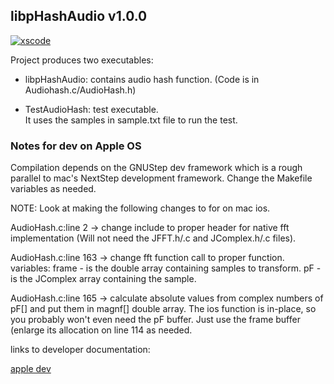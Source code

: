 ##	libpHashAudio v1.0.0

[![xscode](https://img.shields.io/badge/Available%20on-xs%3Acode-blue?style=?style=plastic&logo=appveyor&logo=data:image/png;base64,iVBORw0KGgoAAAANSUhEUgAAAEAAAABACAMAAACdt4HsAAAAGXRFWHRTb2Z0d2FyZQBBZG9iZSBJbWFnZVJlYWR5ccllPAAAAAZQTFRF////////VXz1bAAAAAJ0Uk5T/wDltzBKAAAAlUlEQVR42uzXSwqAMAwE0Mn9L+3Ggtgkk35QwcnSJo9S+yGwM9DCooCbgn4YrJ4CIPUcQF7/XSBbx2TEz4sAZ2q1RAECBAiYBlCtvwN+KiYAlG7UDGj59MViT9hOwEqAhYCtAsUZvL6I6W8c2wcbd+LIWSCHSTeSAAECngN4xxIDSK9f4B9t377Wd7H5Nt7/Xz8eAgwAvesLRjYYPuUAAAAASUVORK5CYII=)](https://xscode.com/starkdg/libpHashAudio)

Project produces two executables:

  - libpHashAudio: contains audio hash function.
    (Code is in Audiohash.c/AudioHash.h)
  
  - TestAudioHash: test executable.  
    It uses the samples in sample.txt file to run the test.

### Notes for dev on Apple OS

Compilation depends on the GNUStep dev framework which is 
a rough parallel to mac's NextStep development framework.
Change the Makefile variables as needed.

NOTE: Look at making the following changes to for on mac ios.

AudioHash.c:line 2 -> change include to proper header for native fft implementation
		      (Will not need the JFFT.h/.c and JComplex.h/.c files).

AudioHash.c:line 163 -> change fft function call to proper function.
		        variables: frame - is the double array containing samples to transform.
                                   pF    - is the JComplex array containing the sample.

AudioHash.c:line 165 -> calculate absolute values from complex numbers of pF[] and put them in
                        magnf[] double array.  The ios function is in-place, so you probably won't 
                        even need the pF buffer.  Just use the frame buffer (enlarge its allocation
                        on line 114 as needed.

links to developer documentation:

[apple dev](https://developer.apple.com/library/ios/#documentation/Accelerate/Reference/vDSPRef/Reference/reference.html#//apple_ref/doc/uid/TP40009464)


